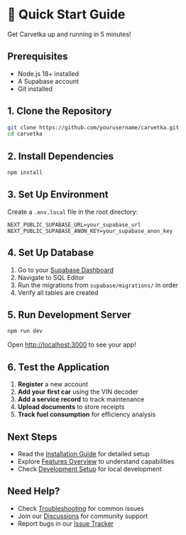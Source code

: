 # 🚀 Quick Start Guide

Get Carvetka up and running in 5 minutes!

## Prerequisites

- Node.js 18+ installed
- A Supabase account
- Git installed

## 1. Clone the Repository

```bash
git clone https://github.com/yourusername/carvetka.git
cd carvetka
```

## 2. Install Dependencies

```bash
npm install
```

## 3. Set Up Environment

Create a `.env.local` file in the root directory:

```env
NEXT_PUBLIC_SUPABASE_URL=your_supabase_url
NEXT_PUBLIC_SUPABASE_ANON_KEY=your_supabase_anon_key
```

## 4. Set Up Database

1. Go to your [Supabase Dashboard](https://supabase.com/dashboard)
2. Navigate to SQL Editor
3. Run the migrations from `supabase/migrations/` in order
4. Verify all tables are created

## 5. Run Development Server

```bash
npm run dev
```

Open [http://localhost:3000](http://localhost:3000) to see your app!

## 6. Test the Application

1. **Register** a new account
2. **Add your first car** using the VIN decoder
3. **Add a service record** to track maintenance
4. **Upload documents** to store receipts
5. **Track fuel consumption** for efficiency analysis

## Next Steps

- Read the [Installation Guide](./installation.md) for detailed setup
- Explore [Features Overview](../user-guides/features.md) to understand capabilities
- Check [Development Setup](../development/setup.md) for local development

## Need Help?

- Check [Troubleshooting](../operations/troubleshooting.md) for common issues
- Join our [Discussions](https://github.com/yourusername/carvetka/discussions) for community support
- Report bugs in our [Issue Tracker](https://github.com/yourusername/carvetka/issues)

